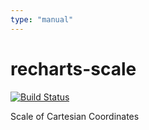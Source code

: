 ```yaml
---
type: "manual"
---
```


# recharts-scale

[![Build Status](https://github.com/recharts/recharts-scale/workflows/ci/badge.svg)](https://github.com/recharts/recharts-scale/actions)

Scale of Cartesian Coordinates
